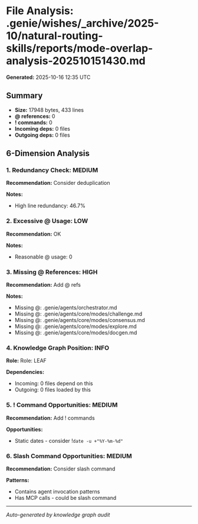 # File Analysis: .genie/wishes/_archive/2025-10/natural-routing-skills/reports/mode-overlap-analysis-202510151430.md

**Generated:** 2025-10-16 12:35 UTC

## Summary

- **Size:** 17948 bytes, 433 lines
- **@ references:** 0
- **! commands:** 0
- **Incoming deps:** 0 files
- **Outgoing deps:** 0 files

## 6-Dimension Analysis

### 1. Redundancy Check: MEDIUM

**Recommendation:** Consider deduplication

**Notes:**
- High line redundancy: 46.7%

### 2. Excessive @ Usage: LOW

**Recommendation:** OK

**Notes:**
- Reasonable @ usage: 0

### 3. Missing @ References: HIGH

**Recommendation:** Add @ refs

**Notes:**
- Missing @: .genie/agents/orchestrator.md
- Missing @: .genie/agents/core/modes/challenge.md
- Missing @: .genie/agents/core/modes/consensus.md
- Missing @: .genie/agents/core/modes/explore.md
- Missing @: .genie/agents/core/modes/docgen.md

### 4. Knowledge Graph Position: INFO

**Role:** Role: LEAF

**Dependencies:**
- Incoming: 0 files depend on this
- Outgoing: 0 files loaded by this

### 5. ! Command Opportunities: MEDIUM

**Recommendation:** Add ! commands

**Opportunities:**
- Static dates - consider !`date -u +"%Y-%m-%d"`

### 6. Slash Command Opportunities: MEDIUM

**Recommendation:** Consider slash command

**Patterns:**
- Contains agent invocation patterns
- Has MCP calls - could be slash command

---

*Auto-generated by knowledge graph audit*
